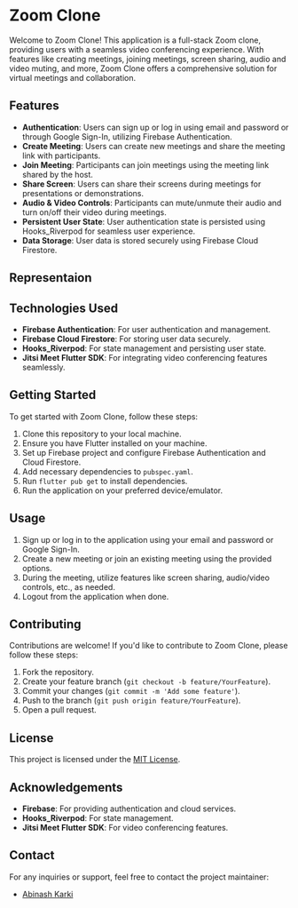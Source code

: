 # Zoom Clone

Welcome to Zoom Clone! This application is a full-stack Zoom clone, providing users with a seamless video conferencing experience. With features like creating meetings, joining meetings, screen sharing, audio and video muting, and more, Zoom Clone offers a comprehensive solution for virtual meetings and collaboration.

## Features

- **Authentication**: Users can sign up or log in using email and password or through Google Sign-In, utilizing Firebase Authentication.
- **Create Meeting**: Users can create new meetings and share the meeting link with participants.
- **Join Meeting**: Participants can join meetings using the meeting link shared by the host.
- **Share Screen**: Users can share their screens during meetings for presentations or demonstrations.
- **Audio & Video Controls**: Participants can mute/unmute their audio and turn on/off their video during meetings.
- **Persistent User State**: User authentication state is persisted using Hooks_Riverpod for seamless user experience.
- **Data Storage**: User data is stored securely using Firebase Cloud Firestore.


## Representaion 



## Technologies Used

- **Firebase Authentication**: For user authentication and management.
- **Firebase Cloud Firestore**: For storing user data securely.
- **Hooks_Riverpod**: For state management and persisting user state.
- **Jitsi Meet Flutter SDK**: For integrating video conferencing features seamlessly.

## Getting Started

To get started with Zoom Clone, follow these steps:

1. Clone this repository to your local machine.
2. Ensure you have Flutter installed on your machine.
3. Set up Firebase project and configure Firebase Authentication and Cloud Firestore.
4. Add necessary dependencies to `pubspec.yaml`.
5. Run `flutter pub get` to install dependencies.
6. Run the application on your preferred device/emulator.

## Usage

1. Sign up or log in to the application using your email and password or Google Sign-In.
2. Create a new meeting or join an existing meeting using the provided options.
3. During the meeting, utilize features like screen sharing, audio/video controls, etc., as needed.
4. Logout from the application when done.

## Contributing

Contributions are welcome! If you'd like to contribute to Zoom Clone, please follow these steps:

1. Fork the repository.
2. Create your feature branch (`git checkout -b feature/YourFeature`).
3. Commit your changes (`git commit -m 'Add some feature'`).
4. Push to the branch (`git push origin feature/YourFeature`).
5. Open a pull request.

## License

This project is licensed under the [MIT License](LICENSE).

## Acknowledgements

- **Firebase**: For providing authentication and cloud services.
- **Hooks_Riverpod**: For state management.
- **Jitsi Meet Flutter SDK**: For video conferencing features.

## Contact

For any inquiries or support, feel free to contact the project maintainer:
- [Abinash Karki](abinaskarki16@gmail.com)

